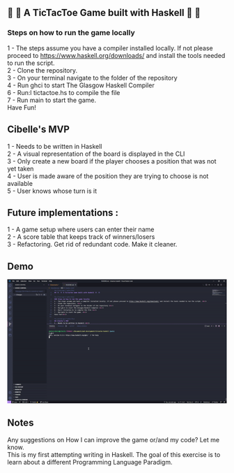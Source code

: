 ## 👾 👾 A TicTacToe Game built with Haskell 👾 👾

### Steps on how to run the game locally
1 - The steps assume you have a compiler installed locally. If not please proceed to https://www.haskell.org/downloads/ and install the tools needed to run the script. <br/>
2 - Clone the repository. <br/>
3 - On your terminal navigate to the folder of the repository <br/>
4 - Run ghci to start The Glasgow Haskell Compiler <br/>
6 - Run:l tictactoe.hs to compile the file <br/>
7 - Run main to start the game. <br/>
Have Fun!<br/>

## Cibelle's MVP
1 - Needs to be written in Haskell <br/> 
2 - A visual representation of the board is displayed in the CLI <br/>
3 - Only create a new board if the player chooses a position that was not yet taken <br/>
4 - User is made aware of the position they are trying to choose is not available <br/>
5 - User knows whose turn is it<br/>

## Future implementations :
1 - A game setup where users can enter their name <br/>
2 - A score table that keeps track of winners/losers<br/> 
3 - Refactoring. Get rid of redundant code. Make it cleaner.<br/> 

## Demo
![gif](haskeltc.gif)

## Notes
Any suggestions on How I can improve the game or/and my code? Let me know. <br/> 
This is my first attempting writing in Haskell. The goal of this exercise is to learn about a different Programming Language Paradigm. <br/>
